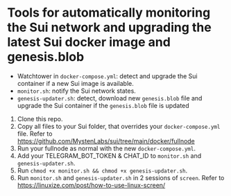 # Tools for automatically monitoring the Sui network and upgrading the latest Sui docker image and genesis.blob
- Watchtower in `docker-compose.yml`: detect and upgrade the Sui container if a new Sui image is available.
- `monitor.sh`: notify the Sui network states.
- `genesis-updater.sh`: detect, download new `genesis.blob` file and upgrade the Sui container if the `genesis.blob` file is updated

1. Clone this repo.
2. Copy all files to your Sui folder, that overrides your `docker-compose.yml` file. Refer to https://github.com/MystenLabs/sui/tree/main/docker/fullnode
3. Run your fullnode as normal with the new `docker-compose.yml`.
4. Add your TELEGRAM_BOT_TOKEN & CHAT_ID to `monitor.sh` and `genesis-updater.sh`.
5. Run `chmod +x monitor.sh && chmod +x genesis-updater.sh`.
6. Run `monitor.sh` and `genesis-updater.sh` in 2 sessions of `screen`. Refer to https://linuxize.com/post/how-to-use-linux-screen/
